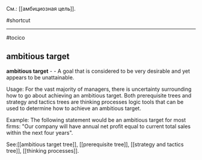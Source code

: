 См.: [[амбициозная цель]].

#shortcut




<hr/>

#tocico

## ambitious target

<b>ambitious target</b> - - A goal that is considered to be very desirable and yet appears to be unattainable. 


Usage:  For the vast majority of managers, there is uncertainty surrounding how to go about achieving an ambitious target.  Both prerequisite trees and strategy and tactics trees are thinking processes logic tools that can be used to determine how to achieve an ambitious target.
 

Example: The following statement would be an ambitious target for most firms: "Our company will have annual net profit equal to current total sales within the next four years". 



See:[[ambitious target tree]], [[prerequisite tree]], [[strategy and tactics tree]], [[thinking processes]].
